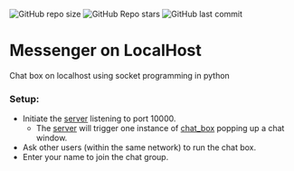 ![GitHub repo size](https://img.shields.io/github/repo-size/thevickypedia/messenger) ![GitHub Repo stars](https://img.shields.io/github/stars/thevickypedia/messenger) ![GitHub last commit](https://img.shields.io/github/last-commit/thevickypedia/messenger)

# Messenger on LocalHost

Chat box on localhost using socket programming in python

### Setup:

- Initiate the [server](server.py) listening to port 10000.
  - The [server](server.py) will trigger one instance of [chat_box](chat_box.py) popping up a chat window.
- Ask other users (within the same network) to run the chat box.
- Enter your name to join the chat group.
